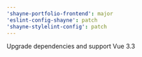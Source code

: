 ```yaml
---
'shayne-portfolio-frontend': major
'eslint-config-shayne': patch
'shayne-stylelint-config': patch
---
```


Upgrade dependencies and support Vue 3.3
